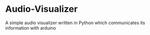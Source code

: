 # Audio-Visualizer
A simple audio visualizer written in Python which communicates its information with arduino
